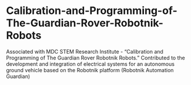# Calibration-and-Programming-of-The-Guardian-Rover-Robotnik-Robots
Associated with MDC STEM Research Institute - “Calibration and Programming of The Guardian Rover Robotnik Robots.”   Contributed to the development and integration of electrical systems for an autonomous ground vehicle based on the Robotnik platform (Robotnik Automation Guardian)
